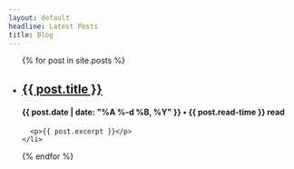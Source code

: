 ```yaml
---
layout: default
headline: Latest Posts
title: Blog
---
```


<ul>
  {% for post in site.posts %}
    <li>
      <h2><a href="{{ post.url }}">{{ post.title }}</a></h2><h4>{{ post.date | date: "%A %-d %B, %Y" }} • {{ post.read-time }} read</h4>

      <p>{{ post.excerpt }}</p>
    </li>
  {% endfor %}
</ul>
